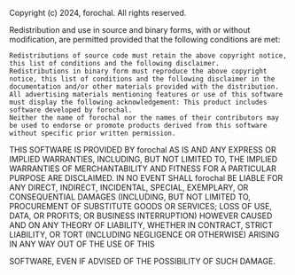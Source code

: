 Copyright (c) 2024, forochal. All rights reserved.

Redistribution and use in source and binary forms, with or without modification, are permitted provided that the following conditions are met:

    Redistributions of source code must retain the above copyright notice, this list of conditions and the following disclaimer.
    Redistributions in binary form must reproduce the above copyright notice, this list of conditions and the following disclaimer in the documentation and/or other materials provided with the distribution.
    All advertising materials mentioning features or use of this software must display the following acknowledgement: This product includes software developed by forochal.
    Neither the name of forochal nor the names of their contributors may be used to endorse or promote products derived from this software without specific prior written permission.

THIS SOFTWARE IS PROVIDED BY forochal AS IS AND ANY EXPRESS OR IMPLIED WARRANTIES, INCLUDING, BUT NOT LIMITED TO, THE IMPLIED WARRANTIES OF MERCHANTABILITY AND FITNESS FOR A PARTICULAR PURPOSE ARE DISCLAIMED. IN NO EVENT SHALL forochal BE LIABLE FOR ANY DIRECT, INDIRECT, INCIDENTAL, SPECIAL, EXEMPLARY, OR CONSEQUENTIAL DAMAGES (INCLUDING, BUT NOT LIMITED TO, PROCUREMENT OF SUBSTITUTE GOODS OR SERVICES; LOSS OF USE, DATA, OR PROFITS; OR BUSINESS INTERRUPTION) HOWEVER CAUSED AND ON ANY THEORY OF LIABILITY, WHETHER IN CONTRACT, STRICT LIABILITY, OR TORT (INCLUDING NEGLIGENCE OR OTHERWISE) ARISING IN ANY WAY OUT OF THE USE OF THIS

SOFTWARE, EVEN IF ADVISED OF THE POSSIBILITY OF SUCH DAMAGE.
